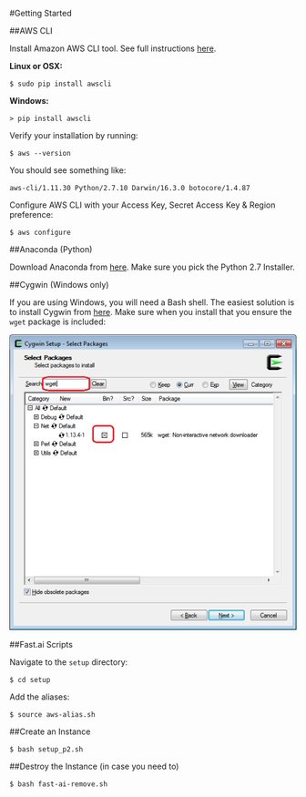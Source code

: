 #Getting Started

##AWS CLI

Install Amazon AWS CLI tool. See full instructions [here](http://docs.aws.amazon.com/cli/latest/userguide/installing.html).

__Linux or OSX:__

    $ sudo pip install awscli

__Windows:__

    > pip install awscli

Verify your installation by running:

    $ aws --version

You should see something like:

    aws-cli/1.11.30 Python/2.7.10 Darwin/16.3.0 botocore/1.4.87

Configure AWS CLI with your Access Key, Secret Access Key & Region preference:

    $ aws configure

##Anaconda (Python)

Download Anaconda from [here](https://www.continuum.io/downloads). Make sure you pick the Python 2.7 Installer.

##Cygwin (Windows only)

If you are using Windows, you will need a Bash shell. The easiest solution is to install Cygwin from [here](https://cygwin.com/install.html). Make sure when you install that you ensure the `wget` package is included:

![cygwin_wget](documentation_images/Cygwin-6-Select-wget.png)

##Fast.ai Scripts

Navigate to the `setup` directory:

    $ cd setup

Add the aliases:

    $ source aws-alias.sh

##Create an Instance

    $ bash setup_p2.sh

##Destroy the Instance (in case you need to)

    $ bash fast-ai-remove.sh
